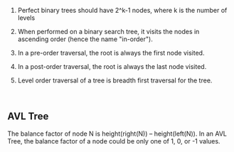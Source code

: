1. Perfect binary trees should have 2^k-1 nodes, where k is the number of levels 

2. When performed on a binary search tree, it visits the nodes in ascending order (hence the name "in-order").

3. In a pre-order traversal, the root is always the first node visited.

4. In a post-order traversal, the root is always the last node visited.

5. Level order traversal of a tree is breadth first traversal for the tree. 

<br>

## AVL Tree
The balance factor of node N is height(right(N)) – height(left(N)). In an AVL Tree, the balance factor of a node could be only one of 1, 0, or -1 values.
